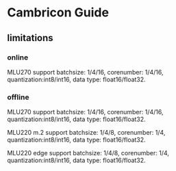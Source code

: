 # Cambricon Guide

## limitations

### online

  MLU270 support batchsize: 1/4/16, corenumber: 1/4/16, quantization:int8/int16, data type: float16/float32.

### offline

  MLU270 support batchsize: 1/4/16, corenumber: 1/4/16, quantization:int8/int16, data type: float16/float32.

  MLU220 m.2 support batchsize: 1/4/8, corenumber: 1/4, quantization:int8/int16, data type: float16/float32.

  MLU220 edge support batchsize: 1/4/8, corenumber: 1/4, quantization:int8/int16, data type: float16/float32.
